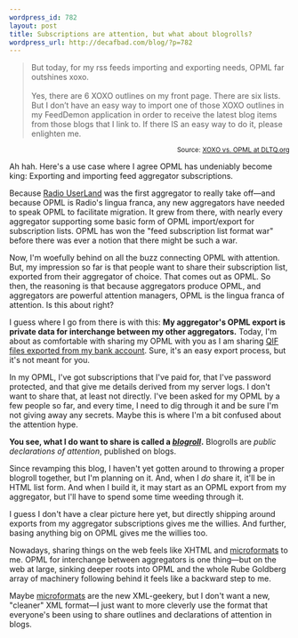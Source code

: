 ```yaml
--- 
wordpress_id: 782
layout: post
title: Subscriptions are attention, but what about blogrolls?
wordpress_url: http://decafbad.com/blog/?p=782
---
```

<blockquote cite="http://www.dltq.org/?p=763">But today, for my rss feeds importing and exporting needs, OPML far outshines xoxo.<br /><br />Yes, there are 6 XOXO outlines on my front page. There are six lists. But I don’t have an easy way to import one of those XOXO outlines in my FeedDemon application in order to receive the latest blog items from those blogs that I link to. If there IS an easy way to do it, please enlighten me.</blockquote>
<small style="text-align:right; display:block">Source: <a href="http://www.dltq.org/?p=763#comment-1131">XOXO vs. OPML at DLTQ.org</a></small>

Ah hah.  Here's a use case where I agree OPML has undeniably become king: Exporting and importing feed aggregator subscriptions.

Because [Radio UserLand][radio] was the first aggregator to really take off—and because OPML is Radio's lingua franca, any new aggregators have needed to speak OPML to facilitate migration.  It grew from there, with nearly every aggregator supporting some basic form of OPML import/export for subscription lists.  OPML has won the "feed subscription list format war" before there was ever a notion that there might be such a war.

Now, I'm woefully behind on all the buzz connecting OPML with attention.  But, my impression so far is that people want to share their subscription list, exported from their aggregator of choice.  That comes out as OPML.  So then, the reasoning is that because aggregators produce OPML, and aggregators are powerful attention managers, OPML is the lingua franca of attention.  Is this about right?

I guess where I go from there is with this:  **My aggregator's OPML export is private data for interchange between my other aggregators.**  Today, I'm about as comfortable with sharing my OPML with you as I am sharing [QIF files exported from my bank account][qif].  Sure, it's an easy export process, but it's not meant for you.

In my OPML, I've got subscriptions that I've paid for, that I've password protected, and that give me details derived from my server logs.  I don't want to share that, at least not directly.  I've been asked for my OPML by a few people so far, and every time, I need to dig through it and be sure I'm not giving away any secrets.  Maybe this is where I'm a bit confused about the attention hype.

**You see, what I do want to share is called a *[blogroll][radioblogroll]*.**  Blogrolls are *public declarations of attention*, published on blogs.  

Since revamping this blog, I haven't yet gotten around to throwing a proper blogroll together, but I'm planning on it.  And, when I *do* share it, it'll be in HTML list form.  And when I build it, it may start as an OPML export from my aggregator, but I'll have to spend some time weeding through it.

I guess I don't have a clear picture here yet, but directly shipping around exports from my aggregator subscriptions gives me the willies.  And further, basing anything big on OPML gives me the willies too.  

Nowadays, sharing things on the web feels like XHTML and [microformats][] to me.  OPML for interchange between aggregators is one thing—but on the web at large, sinking deeper roots into OPML and the whole Rube Goldberg array of machinery following behind it feels like a backward step to me.  

Maybe [microformats][] are the new XML-geekery, but I don't want a new, "cleaner" XML format—I just want to more cleverly use the format that everyone's been using to share outlines and declarations of attention in blogs.

[qif]: http://web.intuit.com/support/quicken/2002/win/1177.html
[radio]: http://radio.userland.com/
[radioblogroll]: http://radio.outliners.com/blogRollOutliner
[microformats]: http://www.microformats.org/
